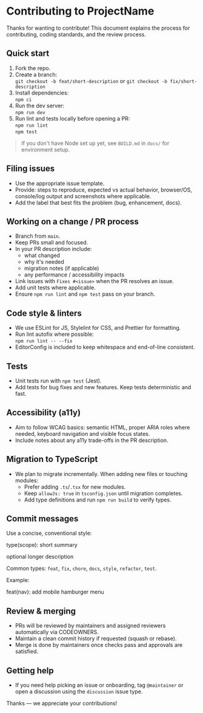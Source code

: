 # Contributing to ProjectName

Thanks for wanting to contribute! This document explains the process for contributing, coding standards, and the review process.

## Quick start
1. Fork the repo.
2. Create a branch:  
   `git checkout -b feat/short-description` or `git checkout -b fix/short-description`
3. Install dependencies:  
   `npm ci`
4. Run the dev server:  
   `npm run dev`
5. Run lint and tests locally before opening a PR:  
   `npm run lint`  
   `npm test`

> If you don't have Node set up yet, see `BUILD.md` in `docs/` for environment setup.

## Filing issues
- Use the appropriate issue template.
- Provide: steps to reproduce, expected vs actual behavior, browser/OS, console/log output and screenshots where applicable.
- Add the label that best fits the problem (bug, enhancement, docs).

## Working on a change / PR process
- Branch from `main`.
- Keep PRs small and focused.
- In your PR description include:
  - what changed
  - why it's needed
  - migration notes (if applicable)
  - any performance / accessibility impacts
- Link issues with `Fixes #<issue>` when the PR resolves an issue.
- Add unit tests where applicable.
- Ensure `npm run lint` and `npm test` pass on your branch.

## Code style & linters
- We use ESLint for JS, Stylelint for CSS, and Prettier for formatting.
- Run lint autofix where possible:  
  `npm run lint -- --fix`
- EditorConfig is included to keep whitespace and end-of-line consistent.

## Tests
- Unit tests run with `npm test` (Jest).
- Add tests for bug fixes and new features. Keep tests deterministic and fast.

## Accessibility (a11y)
- Aim to follow WCAG basics: semantic HTML, proper ARIA roles where needed, keyboard navigation and visible focus states.
- Include notes about any a11y trade-offs in the PR description.

## Migration to TypeScript
- We plan to migrate incrementally. When adding new files or touching modules:
  - Prefer adding `.ts`/`.tsx` for new modules.
  - Keep `allowJs: true` in `tsconfig.json` until migration completes.
  - Add type definitions and run `npm run build` to verify types.

## Commit messages
Use a concise, conventional style:

type(scope): short summary

optional longer description

Common types: `feat`, `fix`, `chore`, `docs`, `style`, `refactor`, `test`.

Example:

feat(nav): add mobile hamburger menu

## Review & merging
- PRs will be reviewed by maintainers and assigned reviewers automatically via CODEOWNERS.
- Maintain a clean commit history if requested (squash or rebase).
- Merge is done by maintainers once checks pass and approvals are satisfied.

## Getting help
- If you need help picking an issue or onboarding, tag `@maintainer` or open a discussion using the `discussion` issue type.

Thanks — we appreciate your contributions!